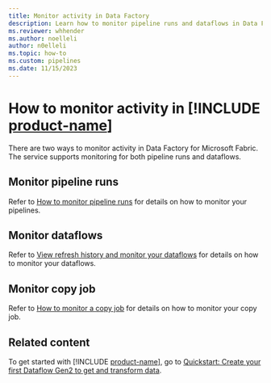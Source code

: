 ```yaml
---
title: Monitor activity in Data Factory
description: Learn how to monitor pipeline runs and dataflows in Data Factory for Microsoft Fabric.
ms.reviewer: whhender
ms.author: noelleli
author: n0elleli
ms.topic: how-to
ms.custom: pipelines
ms.date: 11/15/2023
---
```


# How to monitor activity in [!INCLUDE [product-name](../includes/product-name.md)]

There are two ways to monitor activity in Data Factory for Microsoft Fabric. The service supports monitoring for both pipeline runs and dataflows.

## Monitor pipeline runs

Refer to [How to monitor pipeline runs](monitor-pipeline-runs.md) for details on how to monitor your pipelines.

## Monitor dataflows

Refer to [View refresh history and monitor your dataflows](dataflows-gen2-monitor.md) for details on how to monitor your dataflows.

## Monitor copy job

Refer to [How to monitor a copy job](monitor-copy-job.md) for details on how to monitor your copy job.

## Related content

To get started with [!INCLUDE [product-name](../includes/product-name.md)], go to [Quickstart: Create your first Dataflow Gen2 to get and transform data](create-first-dataflow-gen2.md).

